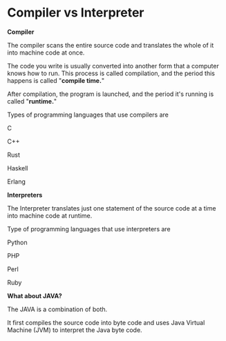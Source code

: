 # Compiler vs Interpreter

**Compiler**

The compiler scans the entire source code and translates the whole of it into machine code at once.

The code you write is usually converted into another form that a computer knows how to run. This process is called compilation, and the period this happens is called "**compile time.**"

After compilation, the program is launched, and the period it's running is called "**runtime.**"

Types of programming languages that use compilers are

C

C++

Rust

Haskell

Erlang



**Interpreters**

The Interpreter translates just one statement of the source code at a time into machine code at runtime.

Type of programming languages that use interpreters are

Python

PHP

Perl

Ruby



**What about JAVA?**

The JAVA is a combination of both.

It first compiles the source code into byte code and uses Java Virtual Machine (JVM) to interpret the Java byte code.

